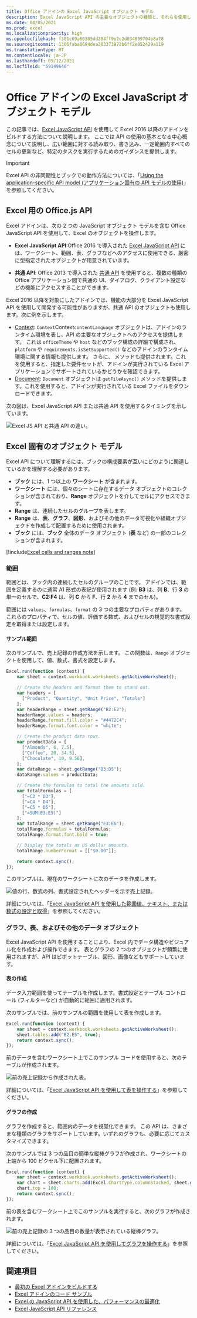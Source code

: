 ```yaml
---
title: Office アドインの Excel JavaScript オブジェクト モデル
description: Excel JavaScript API の主要なオブジェクトの種類と、それらを使用して Excel のアドインを構築する方法を説明します。
ms.date: 04/05/2021
ms.prod: excel
ms.localizationpriority: high
ms.openlocfilehash: f301c69a60305dd204ff9e2c2d034899704b8a78
ms.sourcegitcommit: 1306faba8694dea203373972b6ff2e852429a119
ms.translationtype: HT
ms.contentlocale: ja-JP
ms.lasthandoff: 09/12/2021
ms.locfileid: "59149640"
---
```

# <a name="excel-javascript-object-model-in-office-add-ins"></a>Office アドインの Excel JavaScript オブジェクト モデル

この記事では、[Excel JavaScript API](../reference/overview/excel-add-ins-reference-overview.md) を使用して Excel 2016 以降のアドインをビルドする方法について説明します。 ここでは API の使用の基本となる中心概念について説明し、広い範囲に対する読み取り、書き込み、一定範囲内すべてのセルの更新など、特定のタスクを実行するためのガイダンスを提供します。

> [!IMPORTANT]
> Excel API の非同期性とブックでの動作方法については、「[Using the application-specific API model (アプリケーション固有の API モデルの使用)](../develop/application-specific-api-model.md)」を参照してください。  

## <a name="officejs-apis-for-excel"></a>Excel 用の Office.js API

Excel アドインは、次の 2 つの JavaScript オブジェクト モデルを含む Office JavaScript API を使用して、Excel のオブジェクトを操作します。

* **Excel JavaScript API**:Office 2016 で導入された [Excel JavaScript API](../reference/overview/excel-add-ins-reference-overview.md) には、ワークシート、範囲、表、グラフなどへのアクセスに使用できる、厳密に型指定されたオブジェクトが用意されています。

* **共通 API**: Office 2013 で導入された [共通 API](/javascript/api/office) を使用すると、複数の種類の Office アプリケーション間で共通の UI、ダイアログ、クライアント設定などの機能にアクセスすることができます。

Excel 2016 以降を対象にしたアドインでは、機能の大部分を Excel JavaScript API を使用して開発する可能性がありますが、共通 API のオブジェクトも使用します。次に例を示します。

* [Context](/javascript/api/office/office.context): `Context`Context`contentLanguage` オブジェクトは、アドインのランタイム環境を表し、API の主要なオブジェクトへのアクセスを提供します。 これは `officeTheme` や `host` などのブック構成の詳細で構成され、`platform` や `requirements.isSetSupported()` などのアドインのランタイム環境に関する情報も提供します。 さらに、 メソッドも提供されます。これを使用すると、指定した要件セットが、アドインが実行されている Excel アプリケーションでサポートされているかどうかを確認できます。
* [Document](/javascript/api/office/office.document): `Document` オブジェクトは `getFileAsync()` メソッドを提供します。これを使用すると、アドインが実行されている Excel ファイルをダウンロードできます。

次の図は、Excel JavaScript API または共通 API を使用するタイミングを示しています。

![Excel JS API と共通 API の違い。](../images/excel-js-api-common-api.png)

## <a name="excel-specific-object-model"></a>Excel 固有のオブジェクト モデル

Excel API について理解するには、ブックの構成要素が互いにどのように関連しているかを理解する必要があります。

* **ブック** には、1 つ以上の **ワークシート** が含まれます。
* **ワークシート** には、個々のシートに存在するデータ オブジェクトのコレクションが含まれており、**Range** オブジェクトを介してセルにアクセスできます。
* **Range** は、連続したセルのグループを表します。
* **Range** は、**表**、**グラフ**、**図形**、およびその他のデータ可視化や組織オブジェクトを作成して配置するために使用されます。
* **ブック** には、**ブック** 全体のデータ オブジェクト (**表** など) の一部のコレクションが含まれます。

[!include[Excel cells and ranges note](../includes/note-excel-cells-and-ranges.md)]

### <a name="ranges"></a>範囲

範囲とは、ブック内の連続したセルのグループのことです。 アドインでは、範囲を定義するのに通常 A1 形式の表記が使用されます (例: **B3** は、列 **B**、行 **3** の単一のセルで、**C2:F4** は、列 **C** から **F**、行 **2** から **4** までのセル)。

範囲には `values`、`formulas`、`format` の 3 つの主要なプロパティがあります。 これらのプロパティで、セルの値、評価する数式、およびセルの視覚的な書式設定を取得または設定します。

#### <a name="range-sample"></a>サンプル範囲

次のサンプルで、売上記録の作成方法を示します。 この関数は、`Range` オブジェクトを使用して、値、数式、書式を設定します。

```js
Excel.run(function (context) {
    var sheet = context.workbook.worksheets.getActiveWorksheet();

    // Create the headers and format them to stand out.
    var headers = [
      ["Product", "Quantity", "Unit Price", "Totals"]
    ];
    var headerRange = sheet.getRange("B2:E2");
    headerRange.values = headers;
    headerRange.format.fill.color = "#4472C4";
    headerRange.format.font.color = "white";

    // Create the product data rows.
    var productData = [
      ["Almonds", 6, 7.5],
      ["Coffee", 20, 34.5],
      ["Chocolate", 10, 9.56],
    ];
    var dataRange = sheet.getRange("B3:D5");
    dataRange.values = productData;

    // Create the formulas to total the amounts sold.
    var totalFormulas = [
      ["=C3 * D3"],
      ["=C4 * D4"],
      ["=C5 * D5"],
      ["=SUM(E3:E5)"]
    ];
    var totalRange = sheet.getRange("E3:E6");
    totalRange.formulas = totalFormulas;
    totalRange.format.font.bold = true;

    // Display the totals as US dollar amounts.
    totalRange.numberFormat = [["$0.00"]];

    return context.sync();
});
```

このサンプルは、現在のワークシートに次のデータを作成します。

![値の行、数式の列、書式設定されたヘッダーを示す売上記録。](../images/excel-overview-range-sample.png)

詳細については、「[Excel JavaScript API を使用した範囲値、テキスト、または数式の設定と取得](excel-add-ins-ranges-set-get-values.md)」を参照してください。

### <a name="charts-tables-and-other-data-objects"></a>グラフ、表、およびその他のデータ オブジェクト

Excel JavaScript API を使用することにより、Excel 内でデータ構造やビジュアル化を作成および操作できます。 表とグラフの 2 つのオブジェクトが頻繁に使用されますが、API はピボットテーブル、図形、画像などもサポートしています。

#### <a name="creating-a-table"></a>表の作成

データ入力範囲を使ってテーブルを作成します。書式設定とテーブル コントロール (フィルターなど) が自動的に範囲に適用されます。

次のサンプルでは、前のサンプルの範囲を使用して表を作成します。

```js
Excel.run(function (context) {
    var sheet = context.workbook.worksheets.getActiveWorksheet();
    sheet.tables.add("B2:E5", true);
    return context.sync();
});
```

前のデータを含むワークシート上でこのサンプル コードを使用すると、次のテーブルが作成されます。

![前の売上記録から作成された表。](../images/excel-overview-table-sample.png)

詳細については、「[Excel JavaScript API を使用して表を操作する](excel-add-ins-tables.md)」を参照してください。

#### <a name="creating-a-chart"></a>グラフの作成

グラフを作成すると、範囲内のデータを視覚化できます。 この API は、さまざまな種類のグラフをサポートしています。いずれのグラフも、必要に応じてカスタマイズできます。

次のサンプルでは 3 つの品目の簡単な縦棒グラフが作成され、ワークシートの上端から 100 ピクセル下に配置されます。

```js
Excel.run(function (context) {
    var sheet = context.workbook.worksheets.getActiveWorksheet();
    var chart = sheet.charts.add(Excel.ChartType.columnStacked, sheet.getRange("B3:C5"));
    chart.top = 100;
    return context.sync();
});
```

前の表を含むワークシート上でこのサンプルを実行すると、次のグラフが作成されます。

![前の売上記録の 3 つの品目の数量が表示されている縦棒グラフ。](../images/excel-overview-chart-sample.png)

詳細については、「[Excel JavaScript API を使用してグラフを操作する](excel-add-ins-charts.md)」を参照してください。

## <a name="see-also"></a>関連項目

* [最初の Excel アドインをビルドする](../quickstarts/excel-quickstart-jquery.md)
* [Excel アドインのコード サンプル](https://developer.microsoft.com/office/gallery/?filterBy=Samples,Excel)
* [Excel の JavaScript API を使用した、パフォーマンスの最適化](../excel/performance.md)
* [Excel JavaScript API リファレンス](../reference/overview/excel-add-ins-reference-overview.md)
